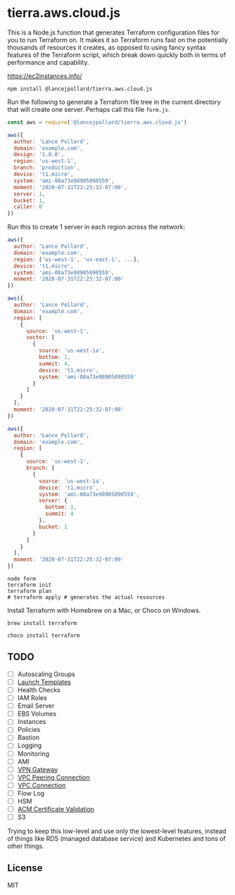 
# tierra.aws.cloud.js

This is a Node.js function that generates Terraform configuration files for you to run Terraform on. It makes it so Terraform runs fast on the potentially thousands of resources it creates, as opposed to using fancy syntax features of the Terraform script, which break down quickly both in terms of performance and capability.

https://ec2instances.info/

```
npm install @lancejpollard/tierra.aws.cloud.js
```

Run the following to generate a Terraform file tree in the current directory that will create one server. Perhaps call this file `form.js`.

```js
const aws = require('@lancejpollard/tierra.aws.cloud.js')

aws({
  author: 'Lance Pollard',
  domain: 'example.com',
  design: '1.0.0',
  region: 'us-west-1',
  branch: 'production',
  device: 't1.micro',
  system: 'ami-08a73e98905090559',
  moment: '2020-07-31T22:25:32-07:00',
  server: 1,
  bucket: 1,
  caller: 0
})
```

Run this to create 1 server in each region across the network:

```js
aws({
  author: 'Lance Pollard',
  domain: 'example.com',
  region: ['us-west-1', 'us-east-1', ...],
  device: 't1.micro',
  system: 'ami-08a73e98905090559',
  moment: '2020-07-31T22:25:32-07:00'
})
```

```js
aws({
  author: 'Lance Pollard',
  domain: 'example.com',
  region: [
    {
      source: 'us-west-1',
      sector: [
        {
          source: 'us-west-1a',
          bottom: 1,
          summit: 4,
          device: 't1.micro',
          system: 'ami-08a73e98905090559'
        }
      ]
    }
  ],
  moment: '2020-07-31T22:25:32-07:00'
})
```

```js
aws({
  author: 'Lance Pollard',
  domain: 'example.com',
  region: [
    {
      source: 'us-west-1',
      branch: [
        {
          source: 'us-west-1a',
          device: 't1.micro',
          system: 'ami-08a73e98905090559',
          server: {
            bottom: 1,
            summit: 4
          },
          bucket: 1
        }
      ]
    }
  ],
  moment: '2020-07-31T22:25:32-07:00'
})
```

```
node form
terraform init
terraform plan
# terraform apply # generates the actual resources
```

Install Terraform with Homebrew on a Mac, or Choco on Windows.

```
brew install terraform
```

```
choco install terraform
```

## TODO

- [ ] Autoscaling Groups
- [ ] [Launch Templates](https://registry.terraform.io/providers/hashicorp/aws/latest/docs/resources/launch_template)
- [ ] Health Checks
- [ ] IAM Roles
- [ ] Email Server
- [ ] EBS Volumes
- [ ] Instances
- [ ] Policies
- [ ] Bastion
- [ ] Logging
- [ ] Monitoring
- [ ] AMI
- [ ] [VPN Gateway](https://registry.terraform.io/providers/hashicorp/aws/latest/docs/resources/vpn_gateway)
- [ ] [VPC Peering Connection](https://registry.terraform.io/providers/hashicorp/aws/latest/docs/resources/vpc_peering_connection)
- [ ] [VPC Connection](https://registry.terraform.io/providers/hashicorp/aws/latest/docs/resources/vpn_connection)
- [ ] Flow Log
- [ ] HSM
- [ ] [ACM Certificate Validation](https://registry.terraform.io/providers/hashicorp/aws/latest/docs/resources/acm_certificate_validation)
- [ ] S3

Trying to keep this low-level and use only the lowest-level features, instead of things like RDS (managed database service) and Kubernetes and tons of other things.

## License

MIT
